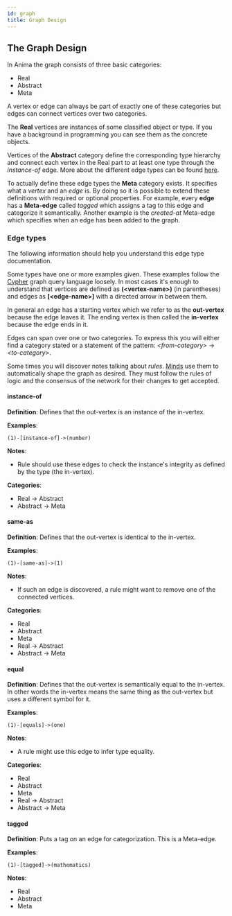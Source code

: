 ```yaml
---
id: graph
title: Graph Design
---
```


## The Graph Design

In Anima the graph consists of three basic categories:

* Real
* Abstract
* Meta

A vertex or edge can always be part of exactly one of these categories but edges can connect
vertices over two categories.

The **Real** vertices are instances of some classified object or type. If you have a background in
programming you can see them as the concrete objects.

Vertices of the **Abstract** category define the corresponding type hierarchy and connect each vertex
in the Real part to at least one type through the *instance-of* edge. More about the different edge types
can be found [here](#Edge-types).

To actually define these edge types the **Meta** category exists. It specifies what a *vertex* and an *edge*
is. By doing so it is possible to extend these definitions with required or optional properties.
For example, every **edge** has a **Meta-edge** called *tagged* which assigns a tag to this edge and categorize
it semantically. Another example is the *created-at* Meta-edge which specifies when an edge has been added to
the graph.

### Edge types

The following information should help you understand this edge type documentation.

Some types have one or more examples given. These examples follow the [Cypher](https://www.opencypher.org/)
graph query language loosely. In most cases it's enough to understand that vertices are defined
as **(\<vertex-name\>)** (in parentheses) and edges as **\[\<edge-name\>\]** with a directed
arrow in between them.

In general an edge has a starting vertex which we refer to as the **out-vertex** because
the edge leaves it. The ending vertex is then called the **in-vertex** because the edge ends in it.

Edges can span over one or two categories. To express this you will either find a category stated or a statement
of the pattern: *\<from-category\>* -> *\<to-category\>*.

Some times you will discover notes talking about *rules*. [Minds](/components#Mind) use them to automatically shape
the graph as desired. They must follow the rules of logic and the consensus of the network for
their changes to get accepted.

#### instance-of

**Definition**:
Defines that the out-vertex is an instance of the in-vertex.

**Examples**:
```
(1)-[instance-of]->(number)
```

**Notes**:
* Rule should use these edges to check the instance's integrity as defined by the type (the in-vertex).

**Categories**:
* Real -> Abstract
* Abstract -> Meta

#### same-as

**Definition**:
Defines that the out-vertex is identical to the in-vertex.

**Examples**:
```
(1)-[same-as]->(1)
```

**Notes**:
* If such an edge is discovered, a rule might want to remove one of the connected vertices.

**Categories**:
* Real
* Abstract
* Meta
* Real -> Abstract
* Abstract -> Meta

#### equal

**Definition**:
Defines that the out-vertex is semantically equal to the in-vertex. In other words
the in-vertex means the same thing as the out-vertex but uses a different symbol for it.

**Examples**:
```
(1)-[equals]->(one)
```

**Notes**:
* A rule might use this edge to infer type equality.

**Categories**:
* Real
* Abstract
* Meta
* Real -> Abstract
* Abstract -> Meta

#### tagged

**Definition**:
Puts a tag on an edge for categorization. This is a Meta-edge.

**Examples**:
```
(1)-[tagged]->(mathematics)
```

**Notes**:
* Real
* Abstract
* Meta
